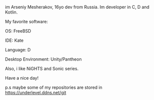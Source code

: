 im Arseniy Mesherakov, 16yo dev from Russia.
Im developer in C, D and Kotlin.

My favorite software:

OS: FreeBSD 

IDE: Kate 

Language: D 

Desktop Environment: Unity/Pantheon

Also, i like NiGHTS and Sonic series.

Have a nice day!

p.s maybe some of my repositories are stored in https://underlevel.ddns.net/git
